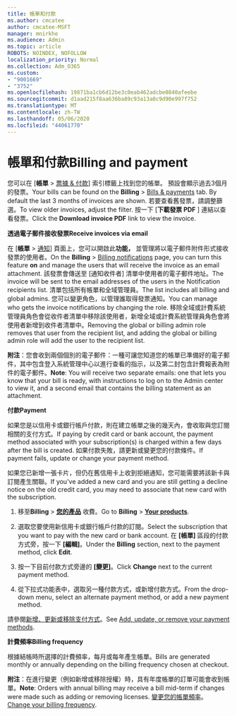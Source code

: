 ```yaml
---
title: 帳單和付款
ms.author: cmcatee
author: cmcatee-MSFT
manager: mnirkhe
ms.audience: Admin
ms.topic: article
ROBOTS: NOINDEX, NOFOLLOW
localization_priority: Normal
ms.collection: Adm_O365
ms.custom:
- "9001669"
- "3752"
ms.openlocfilehash: 19871ba1cb6d12be3c0eab462adcbe0840afeebe
ms.sourcegitcommit: d1aad215f8aa636ba89c93a13a0c9d90e997f752
ms.translationtype: MT
ms.contentlocale: zh-TW
ms.lasthandoff: 05/06/2020
ms.locfileid: "44061770"
---
```

# <a name="billing-and-payment"></a><span data-ttu-id="cd6f7-102">帳單和付款</span><span class="sxs-lookup"><span data-stu-id="cd6f7-102">Billing and payment</span></span>

<span data-ttu-id="cd6f7-103">您可以在 [**帳單** > [票據 & 付款](https://go.microsoft.com/fwlink/p/?linkid=848039)] 索引標籤上找到您的帳單。 預設會顯示過去3個月的發票。</span><span class="sxs-lookup"><span data-stu-id="cd6f7-103">Your bills can be found on the **Billing** > [Bills & payments](https://go.microsoft.com/fwlink/p/?linkid=848039) tab.  By default the last 3 months of invoices are shown.</span></span>  <span data-ttu-id="cd6f7-104">若要查看舊發票，請調整篩選。</span><span class="sxs-lookup"><span data-stu-id="cd6f7-104">To view older invoices, adjust the filter.</span></span>  <span data-ttu-id="cd6f7-105">按一下 [**下載發票 PDF** ] 連結以查看發票。</span><span class="sxs-lookup"><span data-stu-id="cd6f7-105">Click the **Download invoice PDF** link to view the invoice.</span></span>

<span data-ttu-id="cd6f7-106">**透過電子郵件接收發票**</span><span class="sxs-lookup"><span data-stu-id="cd6f7-106">**Receive invoices via email**</span></span>

<span data-ttu-id="cd6f7-107">在 [**帳單** > [通知](https://go.microsoft.com/fwlink/p/?linkid=853212)] 頁面上，您可以開啟此**功能，** 並管理將以電子郵件附件形式接收發票的使用者。</span><span class="sxs-lookup"><span data-stu-id="cd6f7-107">On the **Billing** > [Billing notifications](https://go.microsoft.com/fwlink/p/?linkid=853212) page, you can turn this feature **on** and manage the users that will receive the invoice as an email attachment.</span></span> <span data-ttu-id="cd6f7-108">該發票會傳送至 [通知收件者] 清單中使用者的電子郵件地址。</span><span class="sxs-lookup"><span data-stu-id="cd6f7-108">The invoice will be sent to the email addresses of the users in the Notification recipients list.</span></span> <span data-ttu-id="cd6f7-109">清單包括所有帳單和全域管理員。</span><span class="sxs-lookup"><span data-stu-id="cd6f7-109">The list includes all billing and global admins.</span></span>  <span data-ttu-id="cd6f7-110">您可以變更角色，以管理誰取得發票通知。</span><span class="sxs-lookup"><span data-stu-id="cd6f7-110">You can manage who gets the invoice notifications by changing the role.</span></span>  <span data-ttu-id="cd6f7-111">移除全域或計費系統管理員角色會從收件者清單中移除該使用者，新增全域或計費系統管理員角色會將使用者新增到收件者清單中。</span><span class="sxs-lookup"><span data-stu-id="cd6f7-111">Removing the global or billing admin role removes that user from the recipient list, and adding the global or billing admin role will add the user to the recipient list.</span></span>

<span data-ttu-id="cd6f7-112">**附注**：您會收到兩個個別的電子郵件：一種可讓您知道您的帳單已準備好的電子郵件，其中包含登入系統管理中心以進行查看的指示，以及第二封包含計費報表為附件的電子郵件。</span><span class="sxs-lookup"><span data-stu-id="cd6f7-112">**Note**: You will receive two separate emails: one that lets you know that your bill is ready, with instructions to log on to the Admin center to view it, and a second email that contains the billing statement as an attachment.</span></span>

<span data-ttu-id="cd6f7-113">**付款**</span><span class="sxs-lookup"><span data-stu-id="cd6f7-113">**Payment**</span></span>

<span data-ttu-id="cd6f7-114">如果您是以信用卡或銀行帳戶付款，則在建立帳單之後的幾天內，會收取與您訂閱相關的支付方式。</span><span class="sxs-lookup"><span data-stu-id="cd6f7-114">If paying by credit card or bank account, the payment method associated with your subscription(s) is charged within a few days after the bill is created.</span></span>  <span data-ttu-id="cd6f7-115">如果付款失敗，請更新或變更您的付款條件。</span><span class="sxs-lookup"><span data-stu-id="cd6f7-115">If payment fails, update or change your payment method.</span></span> 

<span data-ttu-id="cd6f7-116">如果您已新增一張卡片，但仍在舊信用卡上收到拒絕通知，您可能需要將該新卡與訂閱產生關聯。</span><span class="sxs-lookup"><span data-stu-id="cd6f7-116">If you've added a new card and you are still getting a decline notice on the old credit card, you may need to associate that new card with the subscription.</span></span>

1. <span data-ttu-id="cd6f7-117">移至**Billing** > **[您的產品](https://go.microsoft.com/fwlink/p/?linkid=842054)** 收費。</span><span class="sxs-lookup"><span data-stu-id="cd6f7-117">Go to **Billing** > **[Your products](https://go.microsoft.com/fwlink/p/?linkid=842054)**.</span></span>

2. <span data-ttu-id="cd6f7-118">選取您要使用新信用卡或銀行帳戶付款的訂閱。</span><span class="sxs-lookup"><span data-stu-id="cd6f7-118">Select the subscription that you want to pay with the new card or bank account.</span></span> <span data-ttu-id="cd6f7-119">在 **[帳單]** 區段的付款方式旁，按一下 **[編輯]**。</span><span class="sxs-lookup"><span data-stu-id="cd6f7-119">Under the **Billing** section, next to the payment method, click **Edit**.</span></span>

3. <span data-ttu-id="cd6f7-120">按一下目前付款方式旁邊的 **[變更]**。</span><span class="sxs-lookup"><span data-stu-id="cd6f7-120">Click **Change** next to the current payment method.</span></span>

4. <span data-ttu-id="cd6f7-121">從下拉式功能表中，選取另一種付款方式，或新增付款方式。</span><span class="sxs-lookup"><span data-stu-id="cd6f7-121">From the drop-down menu, select an alternate payment method, or add a new payment method.</span></span>

<span data-ttu-id="cd6f7-122">請參閱[新增、更新或移除支付方式](https://go.microsoft.com/fwlink/?linkid=2118133)。</span><span class="sxs-lookup"><span data-stu-id="cd6f7-122">See [Add, update, or remove your payment methods](https://go.microsoft.com/fwlink/?linkid=2118133).</span></span>

<span data-ttu-id="cd6f7-123">**計費頻率**</span><span class="sxs-lookup"><span data-stu-id="cd6f7-123">**Billing frequency**</span></span>

<span data-ttu-id="cd6f7-124">根據結帳時所選擇的計費頻率，每月或每年產生帳單。</span><span class="sxs-lookup"><span data-stu-id="cd6f7-124">Bills are generated monthly or annually depending on the billing frequency chosen at checkout.</span></span>  

<span data-ttu-id="cd6f7-125">**附注**：在進行變更（例如新增或移除授權）時，具有年度帳單的訂單可能會收到帳單。</span><span class="sxs-lookup"><span data-stu-id="cd6f7-125">**Note**: Orders with annual billing may receive a bill mid-term if changes were made such as adding or removing licenses.</span></span>  <span data-ttu-id="cd6f7-126">[變更您的帳單頻率](https://go.microsoft.com/fwlink/?linkid=2119148)。</span><span class="sxs-lookup"><span data-stu-id="cd6f7-126">[Change your billing frequency](https://go.microsoft.com/fwlink/?linkid=2119148).</span></span>
